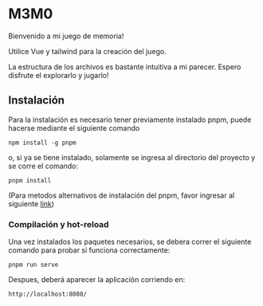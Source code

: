 # M3M0
Bienvenido a mi juego de memoria!

Utilice Vue y tailwind para la creación del juego.

La estructura de los archivos es bastante intuitiva a mi parecer. Espero disfrute el explorarlo y jugarlo!

## Instalación
Para la instalación es necesario tener previamente instalado pnpm, puede hacerse mediante el siguiente comando
```
npm install -g pnpm
```

o, si ya se tiene instalado, solamente se ingresa al directorio del proyecto y se corre el comando:

```
pnpm install
```

(Para metodos alternativos de instalación del pnpm, favor ingresar al siguiente [link](https://pnpm.io/installation))

### Compilación y hot-reload
Una vez instalados los paquetes necesarios, se debera correr el siguiente comando para probar si funciona correctamente:
```
pnpm run serve
```

Despues, deberá aparecer la aplicación corriendo en:
```
http://localhost:8080/
```